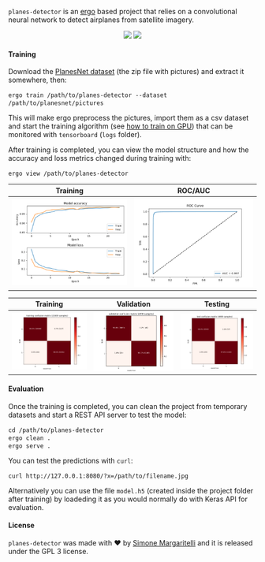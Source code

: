 `planes-detector` is an [ergo](https://github.com/evilsocket/ergo) based project that relies on a convolutional neural network to detect airplanes from satellite imagery.

<p align="center">
    <img src="https://i.imgur.com/imshZn6.png" width="400">
    <img src="https://i.imgur.com/Fbzedgs.png" width="400">
</p>

#### Training

Download the [PlanesNet dataset](https://www.kaggle.com/rhammell/planesnet) (the zip file with pictures) and extract it somewhere, then:

    ergo train /path/to/planes-detector --dataset /path/to/planesnet/pictures

This will make ergo preprocess the pictures, import them as a csv dataset and start the training algorithm (see [how to train on GPU](https://github.com/evilsocket/ergo#enable-gpu-support)) that can be monitored with `tensorboard` (`logs` folder).

After training is completed, you can view the model structure and how the accuracy and loss metrics changed during training with:

    ergo view /path/to/planes-detector

| Training | ROC/AUC |
|----------|---------|
![](https://raw.githubusercontent.com/evilsocket/ergo-planes-detector/master/history.png) | ![](https://raw.githubusercontent.com/evilsocket/ergo-planes-detector/master/roc.png) |

| Training | Validation | Testing |
|----------|------------|---------|
![](https://raw.githubusercontent.com/evilsocket/ergo-planes-detector/master/training_cm.png) | ![](https://raw.githubusercontent.com/evilsocket/ergo-planes-detector/master/validation_cm.png) | ![](https://raw.githubusercontent.com/evilsocket/ergo-planes-detector/master/test_cm.png) |

#### Evaluation

Once the training is completed, you can clean the project from temporary datasets and start a REST API server to test the model:

    cd /path/to/planes-detector
    ergo clean .
    ergo serve .

You can test the predictions with `curl`:

    curl http://127.0.0.1:8080/?x=/path/to/filename.jpg

Alternatively you can use the file `model.h5` (created inside the project folder after training) by loadeding it as you would normally do with Keras API for evaluation.

#### License

`planes-detector` was made with ♥  by [Simone Margaritelli](https://www.evilsocket.net/) and it is released under the GPL 3 license.
